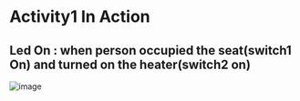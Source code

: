 # Activity1 In Action

## Led On : when person occupied the seat(switch1 On) and turned on the heater(switch2 on)


![image](https://user-images.githubusercontent.com/80813102/116209421-8630aa00-a75f-11eb-9492-3f9f554c4a4b.png)


